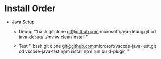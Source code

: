 # Install Order

- Java Setup

  - Debug
    '''bash
    git clone git@github.com:microsoft/java-debug.git
    cd java-debug/
    ./mvnw clean install
    '''

  - Test
    '''bash
    git clone git@github.com:microsoft/vscode-java-test.git
    cd vscode-java-test
    npm install
    npm run build-plugin
    '''
